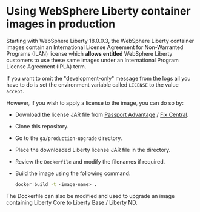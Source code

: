 # Using WebSphere Liberty container images in production

Starting with WebSphere Liberty 18.0.0.3, the WebSphere Liberty container images contain an International License Agreement for Non-Warranted Programs (ILAN) license which **allows entitled** WebSphere Liberty customers to use these same images under an International Program License Agreement (IPLA) term.

If you want to omit the "development-only" message from the logs all you have to do is set the environment variable called `LICENSE` to the value `accept`.  

However, if you wish to apply a license to the image, you can do so by:

*  Download the license JAR file from [Passport Advantage](http://www-01.ibm.com/software/passportadvantage/pao_customer.html) / [Fix Central](http://www-933.ibm.com/support/fixcentral/).
*  Clone this repository.
*  Go to the `ga/production-upgrade` directory.
*  Place the downloaded Liberty license JAR file in the directory.
*  Review the `Dockerfile` and modify the filenames if required.
*  Build the image using the following command:

    ```bash
    docker build -t <image-name> .
    ```

The Dockerfile can also be modified and used to upgrade an image containing Liberty Core to Liberty Base / Liberty ND.
